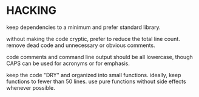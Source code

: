 # HACKING

keep dependencies to a minimum and prefer standard library.

without making the code cryptic, prefer to reduce the total line count. remove dead code and unnecessary or obvious comments.

code comments and command line output should be all lowercase, though CAPS can be used for acronyms or for emphasis.

keep the code "DRY" and organized into small functions. ideally, keep functions to fewer than 50 lines. use pure functions without side effects whenever possible.
